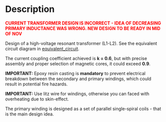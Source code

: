 # Description

<span style="color:red">**CURRENT TRANSFORMER DESIGN IS INCORRECT - IDEA OF DECREASING PRIMARY INDUCTANCE WAS WRONG. NEW DESIGN TO BE READY IN MID OF NOV**<span>

Design of a high-voltage resonant transformer (L1-L2). See the equivalent circuit diagram in [equivalent_circuit](/power_electronics/equivalent_circuit).

The current coupling coefficient achieved is **k = 0.6**, but with precise assembly and proper selection of magnetic cores, it could exceed **0.9**.

**IMPORTANT:** Epoxy resin casting is **mandatory** to prevent electrical breakdown between the secondary and primary windings, which could result in potential fire hazards.

**IMPORTANT:** Use litz wire for windings, otherwise you can faced with overheating due to skin-effect.

The primary winding is designed as a set of parallel single-spiral coils - that is the main design idea.
